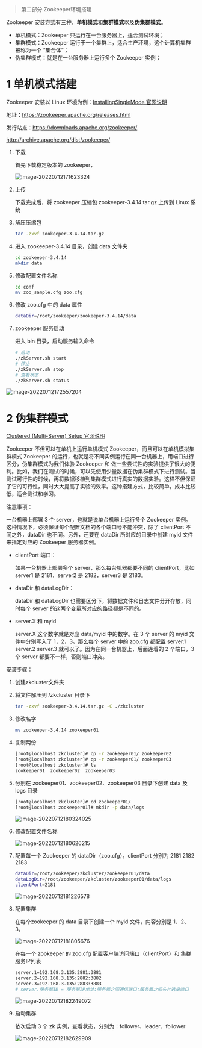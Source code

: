 > 第二部分 Zookeeper环境搭建

Zookeeper 安装方式有三种，**单机模式**和**集群模式**以及**伪集群模式**。

- 单机模式：Zookeeper 只运行在一台服务器上，适合测试环境；
- 集群模式：Zookeeper 运行于一个集群上，适合生产环境，这个计算机集群被称为一个 “集合体”；
- 伪集群模式：就是在一台服务器上运行多个 Zookeeper 实例；

# 1 单机模式搭建

Zookeeper 安装以 Linux 环境为例：[InstallingSingleMode 官网说明](https://zookeeper.apache.org/doc/r3.4.14/zookeeperStarted.html#sc_InstallingSingleMode)

地址：https://zookeeper.apache.org/releases.html

发行站点：https://downloads.apache.org/zookeeper/

http://archive.apache.org/dist/zookeeper/

1. 下载

   首先下载稳定版本的 zookeeper，
   
   ![image-20220712171623324](assest/image-20220712171623324.png)
   
2. 上传

   下载完成后，将 zookeeper 压缩包 zookeeper-3.4.14.tar.gz 上传到 Linux 系统

3. 解压压缩包

   ```bash
   tar -zxvf zookeeper-3.4.14.tar.gz
   ```

4. 进入 zookeeper-3.4.14 目录，创建 data 文件夹

   ```bash
   cd zookeeper-3.4.14
   mkdir data
   ```

5. 修改配置文件名称

   ```bash
   cd conf
   mv zoo_sample.cfg zoo.cfg
   ```

6. 修改 zoo.cfg 中的 data 属性

   ```bash
   dataDir=/root/zookeeper/zookeeper-3.4.14/data
   ```

7. zookeeper 服务启动

   进入 bin 目录，启动服务输入命令

   ```bash
   # 启动
   ./zkServer.sh start
   # 停止
   ./zkServer.sh stop
   # 查看状态
   ./zkServer.sh status
   ```

![image-20220712172557204](assest/image-20220712172557204.png)

# 2 伪集群模式

[Clustered (Multi-Server) Setup 官网说明](https://zookeeper.apache.org/doc/r3.4.14/zookeeperAdmin.html#sc_zkMulitServerSetup)

Zookeeper 不但可以在单机上运行单机模式 Zookeeper，而且可以在单机模拟集群模式 Zookeeper 的运行，也就是将不同实例运行在同一台机器上，用端口进行区分，伪集群模式为我们体验 Zookeeper 和 做一些尝试性的实验提供了很大的便利。比如，我们在测试的时候，可以先使用少量数据在伪集群模式下进行测试。当测试可行性的时候，再将数据移植到集群模式进行真实的数据实验。这样不但保证了它的可行性，同时大大提高了实验的效率。这种搭建方式，比较简单，成本比较低，适合测试和学习。

注意事项：

一台机器上部署 3 个 server，也就是说单台机器上运行多个 Zookeeper 实例。这种情况下，必须保证每个配置文档的各个端口号不能冲突，除了 clientPort 不同之外，dataDir 也不同。另外，还要在 dataDir 所对应的目录中创建 myid 文件来指定对应的 Zookeeper 服务器实例。

- clientPort 端口：

  如果一台机器上部署多个 server，那么每台机器都要不同的 clientPort，比如 server1 是 2181，server2 是 2182，server3 是 2183。

- dataDir 和 dataLogDir：

  dataDir 和 dataLogDir 也需要区分下，将数据文件和日志文件分开存放，同时每个 server 的这两个变量所对应的路径都是不同的。

- server.X 和 myid

  server.X 这个数字就是对应 data/myid 中的数字。在 3 个 server 的 myid 文件中分别写入了 1，2，3。那么每个 server 中的 zoo.cfg 都配置 server.1 server.2 server.3 就可以了。因为在同一台机器上，后面连着的 2 个端口，3 个 server 都要不一样，否则端口冲突。



安装步骤：

1. 创建zkcluster文件夹

2. 将文件解压到 /zkcluster 目录下

   ```bash
   tar -zxvf zookeeper-3.4.14.tar.gz -C ./zkcluster
   ```

3. 修改名字

   ```bash
   mv zookeeper-3.4.14 zookeeper01
   ```

4. 复制两份

   ```bash
   [root@localhost zkcluster]# cp -r zookeeper01/ zookeeper02
   [root@localhost zkcluster]# cp -r zookeeper01/ zookeeper03
   [root@localhost zkcluster]# ls
   zookeeper01  zookeeper02  zookeeper03
   ```

5. 分别在 zookeeper01、zookeeper02、zookeeper03 目录下创建 data 及 logs 目录

   ```bash
   [root@localhost zkcluster]# cd zookeeper01/
   [root@localhost zookeeper01]# mkdir -p data/logs
   ```

   ![image-20220712180324025](assest/image-20220712180324025.png)

6. 修改配置文件名称

   ![image-20220712180626215](assest/image-20220712180626215.png)

7. 配置每一个 Zookeeper 的 dataDir（zoo.cfg），clientPort 分别为 2181 2182 2183

   ```bash
   dataDir=/root/zookeeper/zkcluster/zookeeper01/data
   dataLogDir=/root/zookeeper/zkcluster/zookeeper01/data/logs
   clientPort=2181
   ```

   ![image-20220712181226578](assest/image-20220712181226578.png)

8. 配置集群

   在每个zookeeper 的 data 目录下创建一个 myid 文件，内容分别是 1、2、3。

   ![image-20220712181805676](assest/image-20220712181805676.png)

   在每一个 zookeeper 的 zoo.cfg 配置客户端访问端口（clientPort）和 集群服务IP列表

   ```bash
   server.1=192.168.3.135:2881:3881
   server.2=192.168.3.135:2882:3882
   server.3=192.168.3.135:2883:3883
   # server.服务器ID = 服务器IP地址:服务器之间通信端口:服务器之间头片选举端口
   ```

   ![image-20220712182249072](assest/image-20220712182249072.png)

9. 启动集群

   依次启动 3 个 zk 实例，查看状态，分别为：follower、leader、follower

   ![image-20220712182629909](assest/image-20220712182629909.png)






